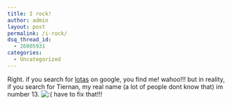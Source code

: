 ```yaml
---
title: I rock!
author: admin
layout: post
permalink: /i-rock/
dsq_thread_id:
  - 26005931
categories:
  - Uncategorized
---
```

Right. if you search for [lotas][1] on google, you find me! wahoo!!! but in reality, if you search for Tiernan, my real name (a lot of people dont know that) im number 13. <img src="http://blog.lotas-smartman.net/wp-includes/images/smilies/icon_sad.gif" alt=":(" class="wp-smiley" /> have to fix that!!!

 [1]: http://www.google.com/search?hl=en&lr=&ie=UTF-8&oe=UTF-8&safe=off&q=lotas